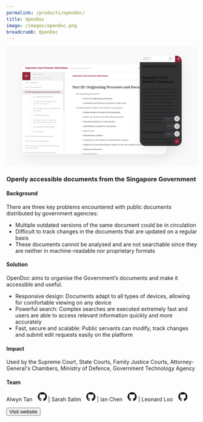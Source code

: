 ```yaml
---
permalink: /products/opendoc/
title: OpenDoc
image: /images/opendoc.png
breadcrumb: OpenDoc
---
```

![github](/images/opendoc.png)

### Openly accessible documents from the Singapore Government

#### Background 

There are three key problems encountered with public documents distributed by government agencies: 
* Multiple outdated versions of the same document could be in circulation 
* Difficult to track changes in the documents that are updated on a regular basis
* These documents cannot be analysed and are not searchable since they are neither in machine-readable nor proprietary formats


#### Solution

OpenDoc aims to organise the Government’s documents and make it accessible and useful. 
* Responsive design: Documents adapt to all types of devices, allowing for comfortable viewing on any device
* Powerful search: Complex searches are executed extremely fast and users are able to access relevant information quickly and more accurately
* Fast, secure and scalable: Public servants can modify, track changes and submit edit requests easily on the platform

#### Impact

Used by the Supreme Court, State Courts, Family Justice Courts, Attorney-General's Chambers, Ministry of Defence, Government Technology Agency

#### Team

Alwyn Tan <a href="https://github.com/LoneRifle" style="display: inline-block; width: 24px; height: 24px; margin-bottom: -5px; margin-left: 10px;">
    <img border="0" alt="Github account" src="/images/Github-Mark-32px.png">
</a> | Sarah Salim <a href="https://github.com/sarahsalim" style="display: inline-block; width: 24px; height: 24px; margin-bottom: -5px; margin-left: 10px;">
    <img border="0" alt="Github account" src="/images/Github-Mark-32px.png">
</a> | Ian Chen <a href="https://github.com/pregnantboy" style="display: inline-block; width: 24px; height: 24px; margin-bottom: -5px; margin-left: 10px;">
    <img border="0" alt="Github account" src="/images/Github-Mark-32px.png">
</a> | Leonard Loo <a href="https://github.com/leonardloo" style="display: inline-block; width: 24px; height: 24px; margin-bottom: -5px; margin-left: 10px;">
    <img border="0" alt="Github account" src="/images/Github-Mark-32px.png">
</a>


<a href="https://opendoc.gov.sg/" target="_blank">
    <button class="bp-button is-secondary is-medium has-text-white is-uppercase search-button">
        Visit website
    </button>
</a>